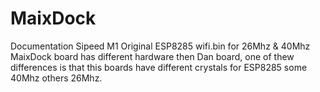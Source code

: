 # MaixDock
Documentation Sipeed M1
Original ESP8285 wifi.bin for 26Mhz & 40Mhz
MaixDock board has different hardware then Dan board,
one of thew differences is that this boards have 
different crystals for ESP8285 some 40Mhz others 26Mhz.
